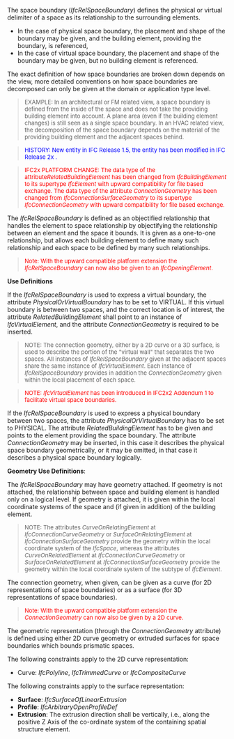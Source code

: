 ﻿The space boundary (_IfcRelSpaceBoundary_) defines the physical or virtual delimiter of a space as its relationship to the surrounding elements.

* In the case of physical space boundary, the placement and shape of the boundary may be given, and the building element, providing the boundary, is referenced, 
* In the case of virtual space boundary, the placement and shape of the boundary may be given, but no building element is referenced. 

The exact definition of how space boundaries are broken down depends on the view, more detailed conventions on how space boundaries are decomposed can only be given at the domain or application type level.

> <font size="-1">EXAMPLE: In an architectural or FM
        related view, a space boundary is defined from the inside
        of the space and does not take the providing building
        element into account. A plane area (even if the building
        element changes) is still seen as a single space
        boundary. In an HVAC related view, the decomposition of
        the space boundary depends on the material of the
        providing building element and the adjacent spaces
        behind.</font>
> 


> <font color="#0000FF" size="-1">HISTORY: New entity in IFC
      Release 1.5, the entity has been modified in IFC Release 2x
      .</font>

> <font color="#FF0000" size="-1">IFC2x PLATFORM CHANGE: The
      data type of the attribute<i>RelatedBuildingElement</i> has
      been changed from <i>IfcBuildingElement</i> to its
      supertype <i>IfcElement</i> with upward compatibility for
      file based exchange. The data type of the attribute
      <i>ConnectionGeometry</i> has been changed from
      <i>IfcConnectionSurfaceGeometry</i> to its supertype
      <i>IfcConnectionGeometry</i> with upward compatibility for
      file based exchange.</font>

The _IfcRelSpaceBoundary_ is defined as an objectified relationship that handles the element to space relationship by objectifying the relationship between an element and the space it bounds. It is given as a one-to-one relationship, but allows each building element to define many such relationship and each space to be defined by many such relationships.

> <font color="#FF0000" size="-1">Note: With the upward
      compatible platform extension the
      <i>IfcRelSpaceBoundary</i> can now also be given to an
      <i>IfcOpeningElement</i>.</font>

****Use Definitions****

If the _IfcRelSpaceBoundary_ is used to express a virtual boundary, the attribute _PhysicalOrVirtualBoundary_ has to be set to VIRTUAL. If this virtual boundary is between two spaces, and the correct location is of interest, the attribute _RelatedBuildingElement_ shall point to an instance of _IfcVirtualElement_, and the attribute _ConnectionGeometry_ is required to be inserted.

> <font size="-1">NOTE: The connection geometry, either by a
      2D curve or a 3D surface, is used to describe the portion
      of the "virtual wall" that separates the two spaces. All
      instances of <i>IfcRelSpaceBoundary</i> given at the
      adjacent spaces share the same instance of
      <i>IfcVirtualElement</i>. Each instance of
      <i>IfcRelSpaceBoundary</i> provides in addition the
      <i>ConnectionGeometry</i> given within the local placement
      of each space.</font>

> <font size="-1" color="#FF0000">NOTE:
      <i>IfcVirtualElement</i> has been introduced in IFC2x2
      Addendum 1 to facilitate virtual space boundaries.</font>

If the _IfcRelSpaceBoundary_ is used to express a physical boundary between two spaces, the attribute _PhysicalOrVirtualBoundary_ has to be set to PHYSICAL. The attribute _RelatedBuildingElement_ has to be given and points to the element providing the space boundary. The attribute _ConnectionGeometry_ may be inserted, in this case it describes the physical space boundary geometrically, or it may be omitted, in that case it describes a physical space boundary logically.

****Geometry Use Definitions****:

The _IfcRelSpaceBoundary_ may have geometry attached. If geometry is not attached, the relationship between space and building element is handled only on a logical level. If geometry is attached, it is given within the local coordinate systems of the space and (if given in addition) of the building element.

> <font size="-1">NOTE: The attributes
        <i>CurveOnRelatingElement</i> at
        <i>IfcConnectionCurveGeometry</i> or
        <i>SurfaceOnRelatingElement</i> at
        <i>IfcConnectionSurfaceGeometry</i> provide the geometry
        within the local coordinate system of the
        <i>IfcSpace</i>, whereas the attributes
        <i>CurveOnRelatedElement</i> at
        <i>IfcConnectionCurveGeometry</i> or
        <i>SurfaceOnRelatedElement</i> at
        <i>IfcConnectionSurfaceGeometry</i> provide the geometry
        within the local coordinate system of the subtype of
        <i>IfcElement</i>.</font>
> 


The connection geometry, when given, can be given as a curve (for 2D representations of space boundaries) or as a surface (for 3D representations of space boundaries).

> <font color="#FF0000" size="-1">Note: With the upward
      compatible platform extension the <i>ConnectionGeometry</i>
      can now also be given by a 2D curve.</font>

The geometric representation (through the _ConnectionGeometry_ attribute) is defined using either 2D curve geometry or extruded surfaces for space boundaries which bounds prismatic spaces.

The following constraints apply to the 2D curve representation:

* Curve: _IfcPolyline_, _IfcTrimmedCurve_ or _IfcCompositeCurve_ 

The following constraints apply to the surface representation:

*  **Surface**: _IfcSurfaceOfLinearExtrusion_ 
*  **Profile**: _IfcArbitraryOpenProfileDef_ 
*  **Extrusion**: The extrusion direction shall be vertically, i.e., along the positive Z Axis of the co-ordinate system of the containing spatial structure element.
